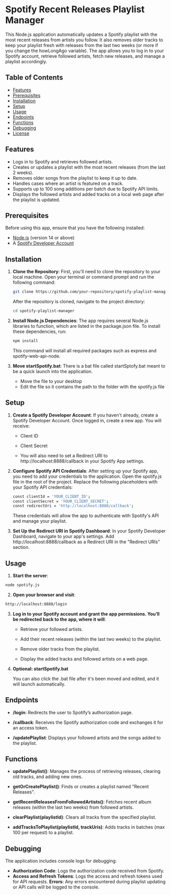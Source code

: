 # Spotify Recent Releases Playlist Manager

This Node.js application automatically updates a Spotify playlist with the most recent releases from artists you follow. It also removes older tracks to keep your playlist fresh with releases from the last two weeks (or more if you change the howLongAgo variable). The app allows you to log in to your Spotify account, retrieve followed artists, fetch new releases, and manage a playlist accordingly.

## Table of Contents
- [Features](#features)
- [Prerequisites](#prerequisites)
- [Installation](#installation)
- [Setup](#setup)
- [Usage](#usage)
- [Endpoints](#endpoints)
- [Functions](#functions)
- [Debugging](#debugging)
- [License](#license)

## Features
- Logs in to Spotify and retrieves followed artists.
- Creates or updates a playlist with the most recent releases (from the last 2 weeks).
- Removes older songs from the playlist to keep it up to date.
- Handles cases where an artist is featured on a track.
- Supports up to 100 song additions per batch due to Spotify API limits.
- Displays the followed artists and added tracks on a local web page after the playlist is updated.

## Prerequisites
Before using this app, ensure that you have the following installed:
- [Node.js](https://nodejs.org) (version 14 or above)
- A [Spotify Developer Account](https://developer.spotify.com/dashboard/login)

## Installation

1. **Clone the Repository**:
   First, you'll need to clone the repository to your local machine. Open your terminal or command prompt and run the following command:
   ```bash
   git clone https://github.com/your-repository/spotify-playlist-manager.git
   ```
   After the repository is cloned, navigate to the project directory:
   ```bash
   cd spotify-playlist-manager
   
2. **Install Node.js Dependencies**:
   The app requires several Node.js libraries to function, which are listed in the package.json file.
     To install these dependencies, run:
    ```bash
    npm install
    ```
      This command will install all required packages such as express and spotify-web-api-node.

3. **Move startSpotify.bat**:
   There is a bat file called startSptofy.bat meant to be a quick launch into the application.
    - Move the file to your desktop
    - Edit the file so it contains the path to the folder with the spotify.js file 

## Setup
1. **Create a Spotify Developer Account**:
   If you haven't already, create a Spotify Developer Account. Once logged in, create a new app. You will receive:

    - Client ID

    - Client Secret

    - You will also need to set a Redirect URI to http://localhost:8888/callback in your Spotify App settings.

2. **Configure Spotify API Credentials**:
   After setting up your Spotify app, you need to add your credentials to the application.
   Open the spotify.js file in the root of the project.
   Replace the following placeholders with your Spotify API credentials:
    ```bash
    const clientId = 'YOUR_CLIENT_ID';
    const clientSecret = 'YOUR_CLIENT_SECRET';
    const redirectUri = 'http://localhost:8888/callback';
    ```
    
   These credentials will allow the app to authenticate with Spotify's API and manage your playlist.

3. **Set Up the Redirect URI in Spotify Dashboard**:
  In your Spotify Developer Dashboard, navigate to your app's settings.
  Add http://localhost:8888/callback as a Redirect URI in the "Redirect URIs" section.

## Usage
1. **Start the server**:

```bash
node spotify.js
```

2. **Open your browser and visit**:

```bash
http://localhost:8888/login
```

3. **Log in to your Spotify account and grant the app permissions. You’ll be redirected back to the app, where it will**:

   - Retrieve your followed artists.

   - Add their recent releases (within the last two weeks) to the playlist.

   - Remove older tracks from the playlist.

   - Display the added tracks and followed artists on a web page.

4. **Optional: startSpotify.bat**

   You can also click the .bat file after it's been moved and edited, and it will launch automatically.

## Endpoints
 - **/login**: Redirects the user to Spotify’s authorization page.

 - **/callback**: Receives the Spotify authorization code and exchanges it for an access token.

 - **/updatePlaylist**: Displays your followed artists and the songs added to the playlist.

## Functions

- **updatePlaylist()**: Manages the process of retrieving releases, clearing old tracks, and adding new ones.

- **getOrCreatePlaylist()**: Finds or creates a playlist named "Recent Releases".

- **getRecentReleasesFromFollowedArtists()**: Fetches recent album releases (within the last two weeks) from followed artists.

- **clearPlaylist(playlistId)**: Clears all tracks from the specified playlist.

- **addTracksToPlaylist(playlistId, trackUris)**: Adds tracks in batches (max 100 per request) to a playlist.

## Debugging

The application includes console logs for debugging:

   - **Authorization Code**: Logs the authorization code received from Spotify.
   - **Access and Refresh Tokens**: Logs the access and refresh tokens used for API requests.
   **Errors**: Any errors encountered during playlist updating or API calls will be logged to the console.
